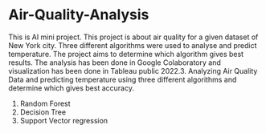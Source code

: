 # Air-Quality-Analysis
This is AI mini project.
This project is about air quality for a given dataset of New York city. Three 
different algorithms were used to analyse and predict temperature. The project 
aims to determine which algorithm gives best results. The analysis has been 
done in Google Colaboratory and visualization has been done in Tableau public 
2022.3.
Analyzing Air Quality Data and predicting temperature using three different 
algorithms and determine which gives best accuracy.
1. Random Forest
2. Decision Tree
3. Support Vector regression
